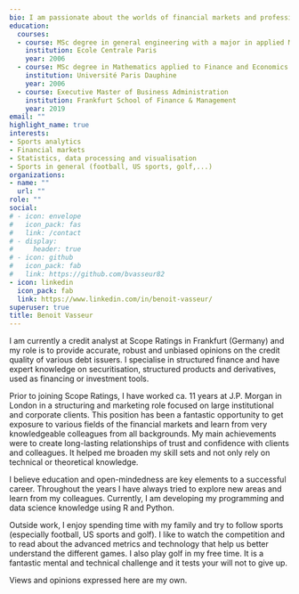 ```yaml
---
bio: I am passionate about the worlds of financial markets and professional sports. Both can be summarised in numbers and explained with analytical methods, but no one can truly predict them. Trying to understand and rationalise what creates financial over vs. underperformance, victory vs. defeat is what drives me.
education:
  courses:
  - course: MSc degree in general engineering with a major in applied Mathematics
    institution: Ecole Centrale Paris
    year: 2006
  - course: MSc degree in Mathematics applied to Finance and Economics
    institution: Université Paris Dauphine
    year: 2006
  - course: Executive Master of Business Administration
    institution: Frankfurt School of Finance & Management
    year: 2019
email: ""
highlight_name: true
interests:
- Sports analytics
- Financial markets
- Statistics, data processing and visualisation
- Sports in general (football, US sports, golf,...)
organizations:
- name: ""
  url: ""
role: ""
social:
# - icon: envelope
#   icon_pack: fas
#   link: /contact
# - display:
#     header: true
# - icon: github
#   icon_pack: fab
#   link: https://github.com/bvasseur82
- icon: linkedin
  icon_pack: fab
  link: https://www.linkedin.com/in/benoit-vasseur/
superuser: true
title: Benoit Vasseur
---
```


I am currently a credit analyst at Scope Ratings in Frankfurt (Germany) and my role is to provide accurate, robust and unbiased opinions on the credit quality of various debt issuers. I specialise in structured finance and have expert knowledge on securitisation, structured products and derivatives, used as financing or investment tools.

Prior to joining Scope Ratings, I have worked ca. 11 years at J.P. Morgan in London in a structuring and marketing role focused on large institutional and corporate clients. This position has been a fantastic opportunity to get exposure to various fields of the financial markets and learn from very knowledgeable colleagues from all backgrounds. My main achievements were to create long-lasting relationships of trust and confidence with clients and colleagues. It helped me broaden my skill sets and not only rely on technical or theoretical knowledge.

I believe education and open-mindedness are key elements to a successful career. Throughout the years I have always tried to explore new areas and learn from my colleagues. Currently, I am developing my programming and data science knowledge using R and Python.

Outside work, I enjoy spending time with my family and try to follow sports (especially football, US sports and golf). I like to watch the competition and to read about the advanced metrics and technology that help us better understand the different games. I also play golf in my free time. It is a fantastic mental and technical challenge and it tests your will not to give up.

Views and opinions expressed here are my own.
